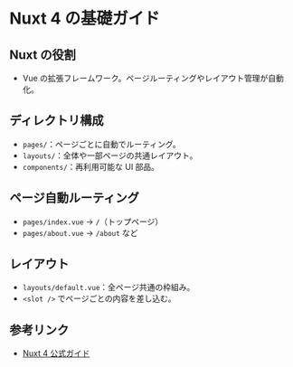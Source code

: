 # Nuxt 4 の基礎ガイド

## Nuxt の役割

- Vue の拡張フレームワーク。ページルーティングやレイアウト管理が自動化。

## ディレクトリ構成

- `pages/`：ページごとに自動でルーティング。
- `layouts/`：全体や一部ページの共通レイアウト。
- `components/`：再利用可能な UI 部品。

## ページ自動ルーティング

- `pages/index.vue` → `/`（トップページ）
- `pages/about.vue` → `/about` など

## レイアウト

- `layouts/default.vue`：全ページ共通の枠組み。
- `<slot />` でページごとの内容を差し込む。

## 参考リンク

- [Nuxt 4 公式ガイド](https://nuxt.com/docs/getting-started/introduction)
